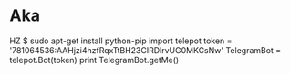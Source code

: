 # Aka
HZ
$ sudo apt-get install python-pip
import telepot
token = '781064536:AAHjzi4hzfRqxTtBH23CIRDlrvUG0MKCsNw'
TelegramBot = telepot.Bot(token)
print TelegramBot.getMe()
